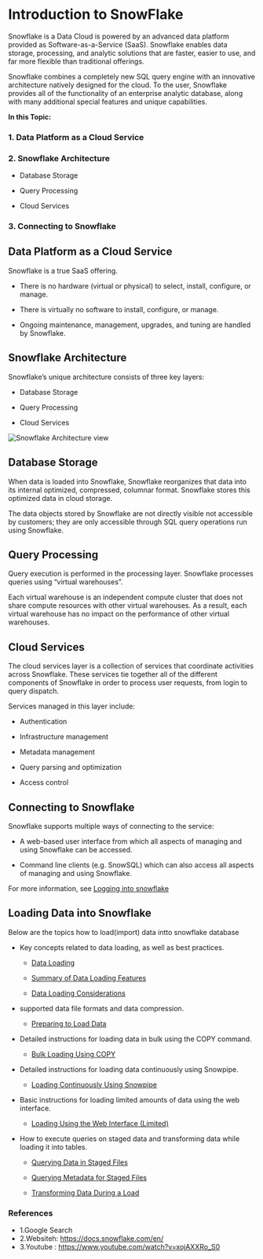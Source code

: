 # Introduction to SnowFlake 






 Snowflake is a Data Cloud is powered by an advanced data platform provided as Software-as-a-Service (SaaS). Snowflake enables data storage, processing, and analytic solutions that are faster, easier to use, and far more flexible than traditional offerings.

Snowflake combines a completely new SQL query engine with an innovative architecture natively designed for the cloud. To the user, Snowflake provides all of the functionality of an enterprise analytic database, along with many additional special features and unique capabilities.


**In this Topic:**

### 1. Data Platform as a Cloud Service 
### 2. Snowflake Architecture

 * Database Storage

* Query Processing

* Cloud Services

### 3. Connecting to Snowflake

## Data Platform as a Cloud Service

Snowflake is a true SaaS offering. 
  * There is no hardware (virtual or physical) to select, install, configure, or manage.

* There is virtually no software to install, configure, or manage.

* Ongoing maintenance, management, upgrades, and tuning are handled by Snowflake.

## Snowflake Architecture 

Snowflake’s unique architecture consists of three key layers:
  * Database Storage

* Query Processing

* Cloud Services

![Snowflake Architecture view](https://docs.snowflake.com/en/_images/architecture-overview.png)

## Database Storage

When data is loaded into Snowflake, Snowflake reorganizes that data into its internal optimized, compressed, columnar format. Snowflake stores this optimized data in cloud storage.

 The data objects stored by Snowflake are not directly visible not accessible by customers; they are only accessible through SQL query operations run using Snowflake.

## Query Processing

Query execution is performed in the processing layer. Snowflake processes queries using “virtual warehouses”.

Each virtual warehouse is an independent compute cluster that does not share compute resources with other virtual warehouses. As a result, each virtual warehouse has no impact on the performance of other virtual warehouses.

## Cloud Services

The cloud services layer is a collection of services that coordinate activities across Snowflake. These services tie together all of the different components of Snowflake in order to process user requests, from login to query dispatch. 

Services managed in this layer include:

   * Authentication

   * Infrastructure management

   * Metadata management

* Query parsing and optimization

*  Access control
## Connecting to Snowflake

Snowflake supports multiple ways of connecting to the service:

* A web-based user interface from which all aspects of managing and using Snowflake can be accessed.

* Command line clients (e.g. SnowSQL) which can also access all aspects of managing and using Snowflake.

For more information, see [Logging into snowflake](https://docs.snowflake.com/en/user-guide/connecting.html)

## Loading Data into Snowflake

Below are the topics how to load(import) data intto snowflake database

* Key concepts related to data loading, as well as best practices.

  * [Data Loading](https://docs.snowflake.com/en/user-guide/data-load-overview.html)



  * [Summary of Data Loading Features](https://docs.snowflake.com/en/user-guide/intro-summary-loading.html)

  * [Data Loading Considerations](https://docs.snowflake.com/en/user-guide/data-load-considerations.html)

* supported data file formats and data compression.

  * [Preparing to Load Data](https://docs.snowflake.com/en/user-guide/data-load-bulk.html)

 * Detailed instructions for loading data in bulk using the COPY command.

   * [Bulk Loading Using COPY](https://docs.snowflake.com/en/user-guide/data-load-snowpipe.html)

 * Detailed instructions for loading data continuously using Snowpipe.

   * [Loading Continuously Using Snowpipe](https://docs.snowflake.com/en/user-guide/data-load-web-ui.html)

 * Basic instructions for loading limited amounts of data using the web interface.

   * [Loading Using the Web Interface (Limited)](https://docs.snowflake.com/en/user-guide/data-load-web-ui.html)

* How to execute queries on staged data and transforming data while loading it into tables.

  * [Querying Data in Staged Files](https://docs.snowflake.com/en/user-guide/querying-stage.html)

  * [Querying Metadata for Staged Files](https://docs.snowflake.com/en/user-guide/querying-metadata.html)

  * [Transforming Data During a Load](https://docs.snowflake.com/en/user-guide/data-load-transform.html)

### References
  * 1.Google Search
  * 2.Websiteh: https://docs.snowflake.com/en/
  * 3.Youtube : https://www.youtube.com/watch?v=xojAXXRo_S0
 















